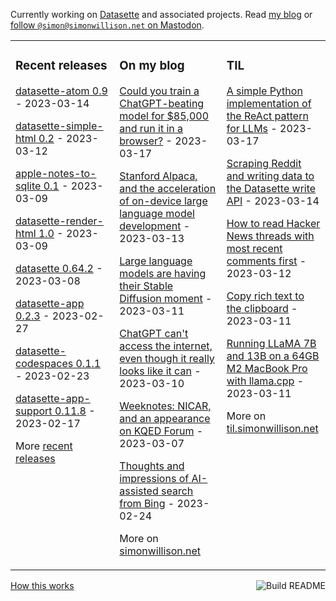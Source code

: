 Currently working on [Datasette](https://datasette.io/) and associated projects. Read [my blog](https://simonwillison.net/) or <a href="https://fedi.simonwillison.net/@simon">follow `@simon@simonwillison.net` on Mastodon</a>.

<table><tr><td valign="top" width="33%">

### Recent releases
<!-- recent_releases starts -->
[datasette-atom 0.9](https://github.com/simonw/datasette-atom/releases/tag/0.9) - 2023-03-14

[datasette-simple-html 0.2](https://github.com/simonw/datasette-simple-html/releases/tag/0.2) - 2023-03-12

[apple-notes-to-sqlite 0.1](https://github.com/dogsheep/apple-notes-to-sqlite/releases/tag/0.1) - 2023-03-09

[datasette-render-html 1.0](https://github.com/simonw/datasette-render-html/releases/tag/1.0) - 2023-03-09

[datasette 0.64.2](https://github.com/simonw/datasette/releases/tag/0.64.2) - 2023-03-08

[datasette-app 0.2.3](https://github.com/simonw/datasette-app/releases/tag/0.2.3) - 2023-02-27

[datasette-codespaces 0.1.1](https://github.com/simonw/datasette-codespaces/releases/tag/0.1.1) - 2023-02-23

[datasette-app-support 0.11.8](https://github.com/simonw/datasette-app-support/releases/tag/0.11.8) - 2023-02-17
<!-- recent_releases ends -->
More [recent releases](https://github.com/simonw/simonw/blob/main/releases.md)
</td><td valign="top" width="34%">

### On my blog
<!-- blog starts -->
[Could you train a ChatGPT-beating model for $85,000 and run it in a browser?](http://simonwillison.net/2023/Mar/17/beat-chatgpt-in-a-browser/) - 2023-03-17

[Stanford Alpaca, and the acceleration of on-device large language model development](http://simonwillison.net/2023/Mar/13/alpaca/) - 2023-03-13

[Large language models are having their Stable Diffusion moment](http://simonwillison.net/2023/Mar/11/llama/) - 2023-03-11

[ChatGPT can't access the internet, even though it really looks like it can](http://simonwillison.net/2023/Mar/10/chatgpt-internet-access/) - 2023-03-10

[Weeknotes: NICAR, and an appearance on KQED Forum](http://simonwillison.net/2023/Mar/7/kqed-forum/) - 2023-03-07

[Thoughts and impressions of AI-assisted search from Bing](http://simonwillison.net/2023/Feb/24/impressions-of-bing/) - 2023-02-24
<!-- blog ends -->
More on [simonwillison.net](https://simonwillison.net/)
</td><td valign="top" width="33%">

### TIL
<!-- tils starts -->
[A simple Python implementation of the ReAct pattern for LLMs](https://til.simonwillison.net/llms/python-react-pattern) - 2023-03-17

[Scraping Reddit and writing data to the Datasette write API](https://til.simonwillison.net/datasette/reddit-datasette-write) - 2023-03-14

[How to read Hacker News threads with most recent comments first](https://til.simonwillison.net/hacker-news/recent-comments) - 2023-03-12

[Copy rich text to the clipboard](https://til.simonwillison.net/javascript/copy-rich-text-to-clipboard) - 2023-03-11

[Running LLaMA 7B and 13B on a 64GB M2 MacBook Pro with llama.cpp](https://til.simonwillison.net/llms/llama-7b-m2) - 2023-03-11
<!-- tils ends -->
More on [til.simonwillison.net](https://til.simonwillison.net/)
</td></tr></table>

<a href="https://github.com/simonw/simonw/actions"><img src="https://github.com/simonw/simonw/workflows/Build%20README/badge.svg" align="right" alt="Build README"></a> <a href="https://simonwillison.net/2020/Jul/10/self-updating-profile-readme/">How this works</a>
